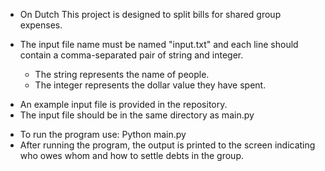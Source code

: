 * On Dutch
This project is designed to split bills for shared group expenses.

* The input file name must be named "input.txt" and each line should contain a comma-separated pair of string and integer.
  * The string represents the name of people.
  * The integer represents the dollar value they have spent.
- An example input file is provided in the repository.
- The input file should be in the same directory as main.py
* To run the program use: Python main.py
* After running the program, the output is printed to the screen indicating who owes whom and how to settle debts in the group.
